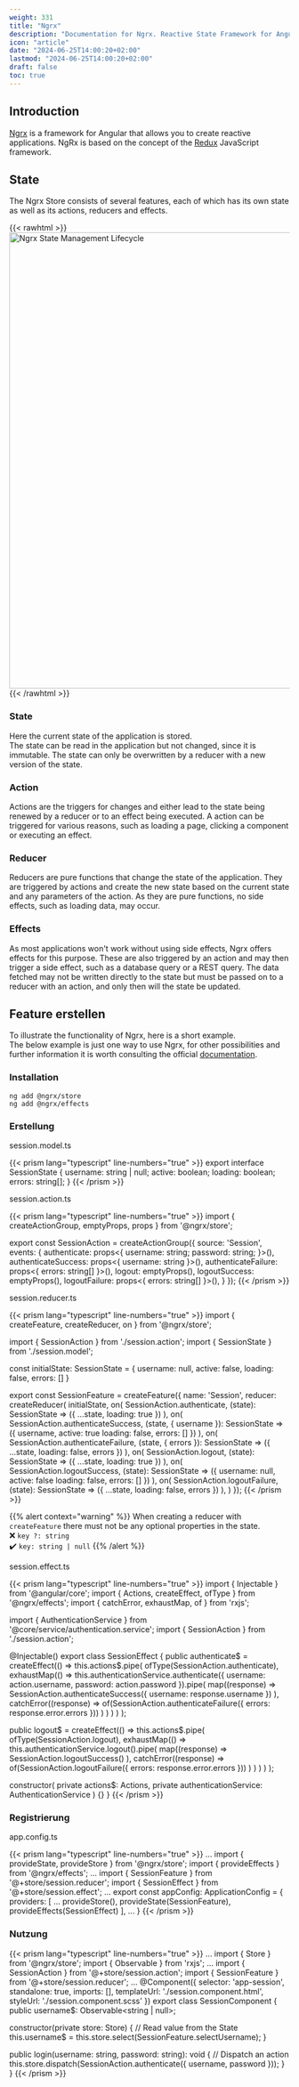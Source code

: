 ```yaml
---
weight: 331
title: "Ngrx"
description: "Documentation for Ngrx. Reactive State Framework for Angular."
icon: "article"
date: "2024-06-25T14:00:20+02:00"
lastmod: "2024-06-25T14:00:20+02:00"
draft: false
toc: true
---
```


## Introduction

[Ngrx](https://ngrx.io) is a framework for Angular that allows you to create reactive
applications. NgRx is based on the concept of the [Redux](https://redux.js.org/)
JavaScript framework.

## State

The Ngrx Store consists of several features, each of which has its
own state as well as its actions, reducers and effects.

{{< rawhtml >}}
  <img src="/docs/images/programming/angular/ngrx-state-lifecycle.png" alt="Ngrx State Management Lifecycle" width="820px" />
{{< /rawhtml >}}

### State

Here the current state of the application is stored.  
The state can be read in the application but not changed, since it is immutable.
The state can only be overwritten by a reducer with a new version of the state.

### Action

Actions are the triggers for changes and either lead to the state being
renewed by a reducer or to an effect being executed. A action can be triggered
for various reasons, such as loading a page, clicking a component or executing
an effect.

### Reducer

Reducers are pure functions that change the state of the application.
They are triggered by actions and create the new state based on the current
state and any parameters of the action. As they are pure functions, no side
effects, such as loading data, may occur.

### Effects

As most applications won't work without using side effects, Ngrx offers effects
for this purpose. These are also triggered by an action and may then trigger a
side effect, such as a database query or a REST query. The data fetched may not
be written directly to the state but must be passed on to a reducer with an
action, and only then will the state be updated.

## Feature erstellen

To illustrate the functionality of Ngrx, here is a short example.  
The below example is just one way to use Ngrx, for other possibilities and
further information it is worth consulting the official [documentation](https://ngrx.io/docs).

### Installation

```shell
ng add @ngrx/store
ng add @ngrx/effects
```

### Erstellung

session.model.ts

{{< prism lang="typescript" line-numbers="true" >}}
export interface SessionState {
  username: string | null;
  active: boolean;
  loading: boolean;
  errors: string[];
}
{{< /prism >}}

session.action.ts

{{< prism lang="typescript" line-numbers="true" >}}
import { createActionGroup, emptyProps, props } from '@ngrx/store';

export const SessionAction = createActionGroup({
  source: 'Session',
  events: {
    authenticate: props<{ username: string; password: string; }>(),
    authenticateSuccess: props<{ username: string }>(),
    authenticateFailure: props<{ errors: string[] }>(),
    logout: emptyProps(),
    logoutSuccess: emptyProps(),
    logoutFailure: props<{ errors: string[] }>(),
  }
});
{{< /prism >}}

session.reducer.ts

{{< prism lang="typescript" line-numbers="true" >}}
import { createFeature, createReducer, on } from '@ngrx/store';

import { SessionAction } from './session.action';
import { SessionState } from './session.model';

const initialState: SessionState = {
  username: null,
  active: false,
  loading: false,
  errors: []
}

export const SessionFeature = createFeature({
  name: 'Session',
  reducer: createReducer(
    initialState,
    on(
      SessionAction.authenticate,
      (state): SessionState => ({
        ...state,
        loading: true
      })
    ),
    on(
      SessionAction.authenticateSuccess,
      (state, { username }): SessionState => ({
        username,
        active: true
        loading: false,
        errors: []
      })
    ),
    on(
      SessionAction.authenticateFailure,
      (state, { errors }): SessionState => ({
        ...state,
        loading: false,
        errors
      })
    ),
    on(
      SessionAction.logout,
      (state): SessionState => ({
        ...state,
        loading: true
      })
    ),
    on(
      SessionAction.logoutSuccess,
      (state): SessionState => ({
        username: null,
        active: false
        loading: false,
        errors: []
      })
    ),
    on(
      SessionAction.logoutFailure,
      (state): SessionState => ({
        ...state,
        loading: false,
        errors
      })
    ),
  )
});
{{< /prism >}}

{{% alert context="warning" %}}
When creating a reducer with `createFeature` there must not be any optional
properties in the state.  
❌ `key ?: string`  
✔️ `key: string | null`
{{% /alert %}}

session.effect.ts

{{< prism lang="typescript" line-numbers="true" >}}
import { Injectable } from '@angular/core';
import { Actions, createEffect, ofType } from '@ngrx/effects';
import { catchError, exhaustMap, of } from 'rxjs';

import { AuthenticationService } from '@core/service/authentication.service';
import { SessionAction } from './session.action';

@Injectable()
export class SessionEffect {
  public authenticate$ = createEffect(() =>
    this.actions$.pipe(
      ofType(SessionAction.authenticate),
      exhaustMap(() =>
        this.authenticationService.authenticate({ username: action.username, password: action.password }).pipe(
          map((response) =>
            SessionAction.authenticateSuccess({ username: response.username })
          ),
          catchError((response) =>
            of(SessionAction.authenticateFailure({ errors: response.error.errors }))
          )
        )
      )
    )
  );

  public logout$ = createEffect(() =>
    this.actions$.pipe(
      ofType(SessionAction.logout),
      exhaustMap(() =>
        this.authenticationService.logout().pipe(
          map((response) =>
            SessionAction.logoutSuccess()
          ),
          catchError((response) =>
            of(SessionAction.logoutFailure({ errors: response.error.errors }))
          )
        )
      )
    )
  );

  constructor(
    private actions$: Actions,
    private authenticationService: AuthenticationService
  ) {}
}
{{< /prism >}}

### Registrierung

app.config.ts

{{< prism lang="typescript" line-numbers="true" >}}
...
import { provideState, provideStore } from '@ngrx/store';
import { provideEffects } from '@ngrx/effects';
...
import { SessionFeature } from '@+store/session.reducer';
import { SessionEffect } from '@+store/session.effect';
...
export const appConfig: ApplicationConfig = {
  providers: [
    ...
    provideStore(),
    provideState(SessionFeature),
    provideEffects(SessionEffect)
  ],
  ...
}
{{< /prism >}}

### Nutzung

{{< prism lang="typescript" line-numbers="true" >}}
...
import { Store } from '@ngrx/store';
import { Observable } from 'rxjs';
...
import { SessionAction } from '@+store/session.action';
import { SessionFeature } from '@+store/session.reducer';
...
@Component({
  selector: 'app-session',
  standalone: true,
  imports: [],
  templateUrl: './session.component.html',
  styleUrl: './session.component.scss'
})
export class SessionComponent {
  public username$: Observable<string | null>;

  constructor(private store: Store) {
    // Read value from the State
    this.username$ = this.store.select(SessionFeature.selectUsername);
  }

  public login(username: string, password: string): void {
    // Dispatch an action
    this.store.dispatch(SessionAction.authenticate({ username, password }));
  }
}
{{< /prism >}}
